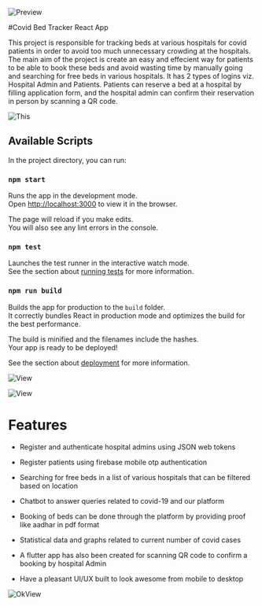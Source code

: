 ![Preview](https://i.imgur.com/W8op4O3.png)

#Covid Bed Tracker React App

This project is responsible for tracking beds at various hospitals for covid patients in order to avoid too much unnecessary crowding at the hospitals. The main aim of the project is create an easy and effecient way for patients to be able to book these beds and avoid wasting time by manually going and searching for free beds in various hospitals. It has 2 types of logins viz. Hospital Admin and Patients. Patients can reserve a bed at a hospital by filling application form, and the hospital admin can confirm their reservation in person by scanning a QR code.

![This](https://i.imgur.com/0ofa8tr.png)

## Available Scripts

In the project directory, you can run:

### `npm start`

Runs the app in the development mode.\
Open [http://localhost:3000](http://localhost:3000) to view it in the browser.

The page will reload if you make edits.\
You will also see any lint errors in the console.

### `npm test`

Launches the test runner in the interactive watch mode.\
See the section about [running tests](https://facebook.github.io/create-react-app/docs/running-tests) for more information.

### `npm run build`

Builds the app for production to the `build` folder.\
It correctly bundles React in production mode and optimizes the build for the best performance.

The build is minified and the filenames include the hashes.\
Your app is ready to be deployed!

See the section about [deployment](https://facebook.github.io/create-react-app/docs/deployment) for more information.

![View](https://i.imgur.com/utiI2Ry.png)

![View](https://i.imgur.com/iaYN4Aq.png)

# Features

- Register and authenticate hospital admins using JSON web tokens

- Register patients using firebase mobile otp authentication

- Searching for free beds in a list of various hospitals that can be filtered based on location

- Chatbot to answer queries related to covid-19 and our platform

- Booking of beds can be done through the platform by providing proof like aadhar in pdf format

- Statistical data and graphs related to current number of covid cases 

- A flutter app has also been created for scanning QR code to confirm a booking by hospital Admin 

- Have a pleasant UI/UX built to look awesome from mobile to desktop

![OkView](https://i.imgur.com/dTvrsrk.png)
